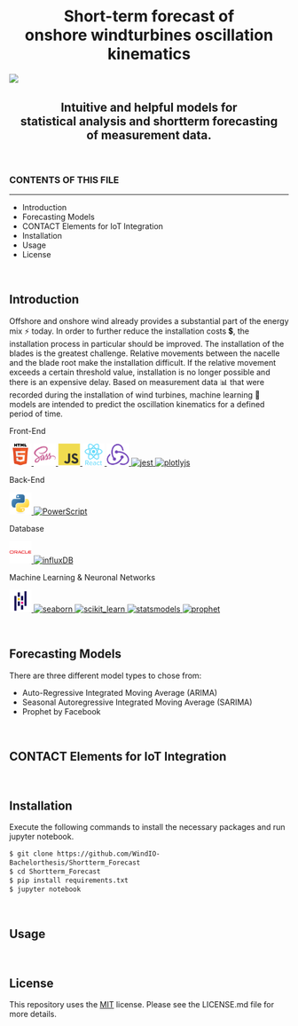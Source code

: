 <h1 align="center">Short-term forecast of <br> onshore windturbines oscillation kinematics</h1>

<img src="https://www.ge.com/renewableenergy/sites/default/files/2020-01/onshore-hero5.jpg"/>

<h2 align="center">Intuitive and helpful models for <br> statistical analysis and shortterm forecasting <br> of measurement data.</h2>

<br>

### CONTENTS OF THIS FILE
---------------------

 * Introduction
 * Forecasting Models
 * CONTACT Elements for IoT Integration
 * Installation
 * Usage
 * License

<br>

## Introduction
Offshore and onshore wind already provides a substantial part of the energy mix ⚡ today. In order to further reduce the installation costs 💲, the installation process in particular should be improved.
The installation of the blades is the greatest challenge. Relative movements between the nacelle and the blade root make the installation difficult. If the relative movement exceeds a certain threshold value, installation is no longer possible and there is an expensive delay.
Based on measurement data 📊 that were recorded during the installation of wind turbines, machine learning 🤖 models are intended to predict the oscillation kinematics for a defined period of time.

Front-End

<a href="https://www.w3.org/html/" target="_blank" rel="noreferrer"> <img src="https://raw.githubusercontent.com/devicons/devicon/master/icons/html5/html5-original-wordmark.svg" alt="html5" width="40" height="40"/> </a>
<a href="https://sass-lang.com" target="_blank" rel="noreferrer"> <img src="https://raw.githubusercontent.com/devicons/devicon/master/icons/sass/sass-original.svg" alt="sass" width="40" height="40"/> </a>
<a href="https://developer.mozilla.org/en-US/docs/Web/JavaScript" target="_blank" rel="noreferrer"> <img src="https://raw.githubusercontent.com/devicons/devicon/master/icons/javascript/javascript-original.svg" alt="javascript" width="40" height="40"/> </a>
<a href="https://reactjs.org/" target="_blank" rel="noreferrer"> <img src="https://raw.githubusercontent.com/devicons/devicon/master/icons/react/react-original-wordmark.svg" alt="react" width="40" height="40"/> </a>
<a href="https://redux.js.org" target="_blank" rel="noreferrer"> <img src="https://raw.githubusercontent.com/devicons/devicon/master/icons/redux/redux-original.svg" alt="redux" width="40" height="40"/> </a>
<a href="https://jestjs.io" target="_blank" rel="noreferrer"> <img src="https://www.vectorlogo.zone/logos/jestjsio/jestjsio-icon.svg" alt="jest" width="40" height="40"/> </a>
<a href="https://plotly.com/javascript/" target="_blank" rel="noreferrer"> <img src="https://plotly.com/all_static/images/dark-logo.png" alt="plotlyjs" width="40" height="40"/> </a>

Back-End

<a href="https://www.python.org" target="_blank" rel="noreferrer"> <img src="https://raw.githubusercontent.com/devicons/devicon/master/icons/python/python-original.svg" alt="python" width="40" height="40"/> </a>
<a href="https://www.contact-software.com/de/" target="_blank" rel="noreferrer"> <img src="https://www.contact-software.com/design/img/logo-icon.svg" alt="PowerScript" width="40" height="40"/> </a>

Database

<a href="https://www.oracle.com/" target="_blank" rel="noreferrer"> <img src="https://raw.githubusercontent.com/devicons/devicon/master/icons/oracle/oracle-original.svg" alt="oracle" width="40" height="40"/> </a>
<a href="https://www.influxdata.com/" target="_blank" rel="noreferrer"> <img src="https://assets.zabbix.com/img/brands/influxdb.svg" alt="influxDB" width="40" height="40"/> </a>

Machine Learning & Neuronal Networks

<a href="https://pandas.pydata.org/" target="_blank" rel="noreferrer"> <img src="https://raw.githubusercontent.com/devicons/devicon/2ae2a900d2f041da66e950e4d48052658d850630/icons/pandas/pandas-original.svg" alt="pandas" width="40" height="40"/> </a>
<a href="https://seaborn.pydata.org/" target="_blank" rel="noreferrer"> <img src="https://seaborn.pydata.org/_images/logo-mark-lightbg.svg" alt="seaborn" width="40" height="40"/> </a>
<a href="https://scikit-learn.org/" target="_blank" rel="noreferrer"> <img src="https://upload.wikimedia.org/wikipedia/commons/0/05/Scikit_learn_logo_small.svg" alt="scikit_learn" width="40" height="40"/> </a>
<a href="https://www.statsmodels.org/dev/about.html" target="_blank" rel="noreferrer"> <img src="https://www.statsmodels.org/dev/_static/statsmodels-logo-v2-bw.svg" alt="statsmodels" width="40" height="40"/> </a>
<a href="https://facebook.github.io/prophet/" target="_blank" rel="noreferrer"> <img src="https://facebook.github.io/prophet/static/logo.svg" alt="prophet" width="40" height="40"/> </a>

<br>

## Forecasting Models

There are three different model types to chose from:
- Auto-Regressive Integrated Moving Average (ARIMA)
- Seasonal Autoregressive Integrated Moving Average (SARIMA)
- Prophet by Facebook

<br>

## CONTACT Elements for IoT Integration

<br>

## Installation
Execute the following commands to install the necessary packages and run jupyter notebook.

```
$ git clone https://github.com/WindIO-Bachelorthesis/Shortterm_Forecast
$ cd Shortterm_Forecast
$ pip install requirements.txt
$ jupyter notebook
```

<br>

## Usage

<br>

## License
This repository uses the [MIT](https://choosealicense.com/licenses/mit/) license. Please see the LICENSE.md file for more details.
